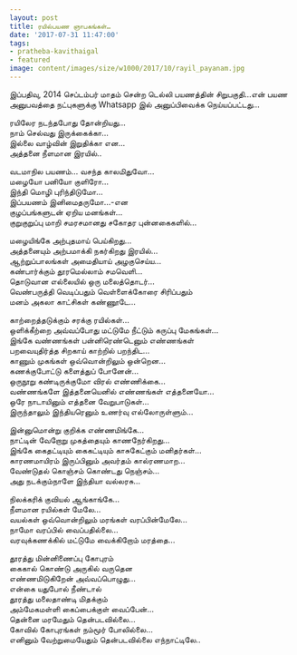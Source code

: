 ```yaml
---
layout: post
title: ரயில்பயண ஞாபகங்கள்…
date: '2017-07-31 11:47:00'
tags:
- pratheba-kavithaigal
- featured
image: content/images/size/w1000/2017/10/rayil_payanam.jpg
---
```


இப்பதிவு, 2014 செப்டம்பர் மாதம் சென்ற டெல்லி பயணத்தின் சிறுபகுதி…என் பயண அனுபவத்தை நட்புகளுக்கு Whatsapp இல் அனுப்பிவைக்க நெய்யப்பட்டது…

ரயிலேர நடந்தபோது தோன்றியது…  
நாம் செல்வது இருக்கைக்கா…  
இல்லை வாழ்வின் இறுதிக்கா என…  
அத்தனை நீளமான இரயில்..  

வடமாநில பயணம்… வசந்த காலமிதுவோ…  
மழையோ பனியோ குளிரோ…  
இந்தி மொழி புரிந்திடுமோ…  
இப்பயணம் இனிமைதருமோ…-என  
குழப்பங்களுடன் ஏறிய மனங்கள்…  
குறுகுறுப்பு மாறி சமரசமானது சகோதர புன்னகைகளில்…  

மழையிங்கே அற்புதமாய் பெய்கிறது…  
அத்தனையும் அற்பமாக்கி நகர்கிறது இரயில்…  
ஆற்றுப்பாலங்கள் அமைதியாய் அழகுசெய்ய…  
கண்பார்க்கும் தூரமெல்லாம் சமவெளி…  
தொடுவான எல்லையில் ஒரு மலைத்தொடர்…  
வெண்பருத்தி வெடிப்பதும் வெள்ளைக்கோரை சிரிப்பதும்  
மனம் அகலா காட்சிகள் கண்ணூடே…  

காற்றைத்தடுக்கும் சரக்கு ரயில்கள்…  
ஒளிக்கீற்றை அவ்வப்போது மட்டுமே நீட்டும் கருப்பு மேகங்கள்…  
இங்கே வண்ணங்கள் பன்னிரெண்டெனும் எண்ணங்கள்  
பறவையுதிர்த்த சிறகாய் காற்றில் பறந்திட…  
காணும் முகங்கள் ஒவ்வொன்றிலும் ஒன்றென…  
கணக்குபோட்டு களைத்துப் போனேன்…  
ஒருநூறு  கண்டிருக்குமோ விரல் எண்ணிக்கை…  
வண்ணங்களே இத்தனையெனில் எண்ணங்கள்  எத்தனையோ…  
ஒரே நாடாயினும் எத்தனை வேறுபாடுகள்…  
இருந்தாலும் இந்தியரெனும் உணர்வு எல்லோருள்ளும்…  

இன்னுமொன்று குறிக்க எண்ணமிங்கே…  
நாட்டின் வேறோறு முகத்தையும் காணநேர்கிறது…  
இங்கே கைதட்டியும் கைகட்டியும் காசுகேட்கும் மனிதர்கள்…  
காரணமாயிரம் இருப்பினும் அவர்தம் கால்ரணமாற…  
வேண்டுதல் கொஞ்சம் கொண்டது நெஞ்சம்…  
அது நடக்கும்நாளே இந்தியா வல்லரசு…  

நிலக்கரிக் குவியல் ஆங்காங்கே…  
நீளமான ரயில்கள் மேலே…  
வயல்கள் ஒவ்வொன்றிலும் மரங்கள் வரப்பின்மேலே…  
நாமோ வரப்பில் வைப்பதில்லை…  
வரவுக்கணக்கில் மட்டுமே வைக்கிறோம் மரத்தை…  

தூரத்து மின்னிணைப்பு கோபுரம்  
கைகால் கொண்டு அருகில் வருதென  
எண்ணமிடுகிறேன் அவ்வப்பொழுது…  
என்கை யதுபோல் நீண்டால்  
தூரத்து மலைதாண்டி மிதக்கும்  
அம்மேகமள்ளி கைப்பைக்குள் வைப்பேன்…  
தென்னை மரமேதும் தென்படவில்லை…  
கோவில் கோபுரங்கள் நம்மூர் போலில்லை…  
எனினும் வேற்றுமையேதும் தென்படவில்லை எந்நாட்டிலே..